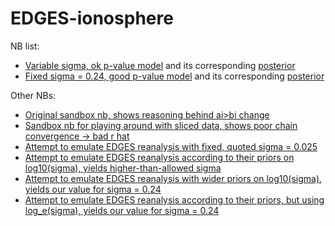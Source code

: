 # EDGES-ionosphere

NB list:

- [Variable sigma, ok p-value model](../blob/main/Ionosphere_B_i-sigvar.ipynb) and its corresponding [posterior](../blob/main/posterior_sigvar.txt)
- [Fixed sigma = 0.24, good p-value model](../blob/main/Ionosphere_B_i-bettersig.ipynb) and its corresponding [posterior](../blob/main/posterior_sig_0.2_okpval.txt)

Other NBs:

- [Original sandbox nb, shows reasoning behind ai>bi change](../blob/main/MPV_prototipo.ipynb)
- [Sandbox nb for playing around with sliced data, shows poor chain convergence -> bad r hat](../blob/main/Ionosphere_B_i-othersig-x_C.ipynb)
- [Attempt to emulate EDGES reanalysis with fixed, quoted sigma = 0.025](../blob/main/Ionosphere_B_i.ipynb)
- [Attempt to emulate EDGES reanalysis according to their priors on log10(sigma), yields higher-than-allowed sigma](../blob/main/Ionosphere_B_i-sigvar-log.ipynb)
- [Attempt to emulate EDGES reanalysis with wider priors on log10(sigma), yields our value for sigma = 0.24](../blob/main/Ionosphere_B_i-sigvar-log-rean.ipynb)
- [Attempt to emulate EDGES reanalysis according to their priors, but using log_e(sigma), yields our value for sigma = 0.24](../blob/main/Ionosphere_B_i-sigvar-ln.ipynb)





